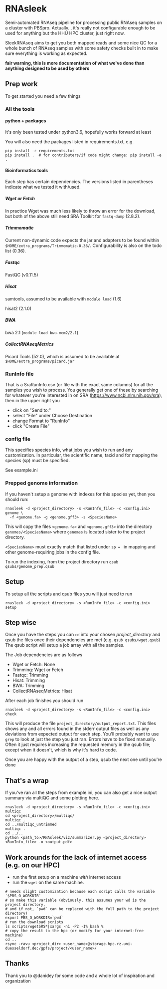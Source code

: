 # RNAsleek
Semi-automated RNAseq pipeline for processing public RNAseq samples on a cluster with PBSpro. 
Actually... it's really not configurable enough to be used for anything but the HHU HPC cluster, just right now.

SleekRNAseq aims to get you both mapped reads and some nice QC for a whole bunch of
RNAseq samples with some safety checks built in to make sure everything is 
working as expected.

**fair warning, this is more documentation of what we've done than anything
designed to be used by others**

## Prep work
To get started you need a few things

### All the tools
#### python + packages
It's only been tested under python3.6, hopefully works forward at least

You will also need the packages listed in requirements.txt, e.g.
```
pip install -r requirements.txt
pip install .  # for contributers/if code might change: pip install -e .
```

#### Bioinformatics tools
Each step has certain dependencies. The versions 
listed in parentheses
indicate what we tested it with/used.

##### Wget or Fetch
In practice Wget was much less likely to throw an error for
the download, but both of the above still need SRA Toolkit
for `fastq-dump` (2.8.2).

##### Trimmomatic
Current non-dynamic code expects the jar
and adapters to be found within `$HOME/extra_programs/Trimmomatic-0.36/`.
Configurability is also on the todo list (0.36).

##### Fastqc
FastQC (v0.11.5)

##### Hisat
samtools, assumed to be available with `module load` (1.6)

hisat2 (2.1.0)

##### BWA
bwa 2.1 (`module load bwa-mem2/2.1`)

##### CollectRNAseqMetrics
Picard Tools (52.0), which is
assumed to be available at `$HOME/extra_programs/picard.jar`

### RunInfo file
That is a SraRunInfo.csv (or file with the exact same columns) 
for all the samples you wish to process.
You generally get one of these by searching for whatever you're interested in 
on SRA (https://www.ncbi.nlm.nih.gov/sra), then in the upper right you 
- click on "Send to:"
- select "File" under Choose Destination
- change Format to "RunInfo"
- click "Create File"

### config file
This specifies species info, what jobs you wish to run and any customization.
In particular, the scientific name, taxid and for mapping the species (sp)
must be specified.

See example.ini

### Prepped genome information

If you haven't setup a genome with indexes for this species yet,
then you should run:

```
rnasleek -d <project_directory> -s <RunInfo_file> -c <config.ini> genome \
  -f <genome.fa> -g <genome.gff3> -s <SpeciesName>
```

This will copy the files `<genome.fa>` and `<genome.gff3>` into the 
directory `genomes/<SpeciesName>` where `genomes` is located sister 
to the project directory.

`<SpeciesName>` must exactly match that listed under `sp = ` in mapping and
other genome-requiring jobs in the config file.

To run the indexing, from the project directory run `qsub qsubs/genome_prep.qsub`

## Setup

To setup all the scripts and qsub files you will just need to run
```
rnasleek -d <project_directory> -s <RunInfo_file> -c <config.ini> setup
```


## Step wise
Once you have the steps you can `cd` into your chosen _project_directory_
and qsub the files once their dependencies are met (e.g. `qsub qsubs/wget.qsub`)
The qsub script will setup a job array with all the
samples.

The Job dependencies are as follows
- Wget or Fetch: None
- Trimming: Wget or Fetch
- Fastqc: Trimming
- Hisat: Trimming
- BWA: Trimming
- CollectRNAseqMetrics: Hisat

After each job finishes you should run 
```
rnasleek -d <project_directory> -s <RunInfo_file> -c <config.ini> check
```
This will produce the file `project_directory/output_report.txt`. This files shows
any and all errors found in the stderr output files as well as any deviations from 
expected output for each step. You'll probably want to use `grep` to look at just
the step you just ran. Errors have to be fixed manually. Often it just requires increasing
the requested memory in the qsub file; except when it doesn't, which is why it's hard to code.

Once you are happy with the output of a step, qsub the next one until you're done

## That's a wrap
If you've ran all the steps from example.ini, you can also get a 
nice output summary via multiQC and some plotting here.

```
rnasleek -d <project_directory> -s <RunInfo_file> -c <config.ini> multiqc
cd <project_directory>/multiqc/
multiqc .
cd ../multiqc_untrimmed
multiqc .
cd ../..
python <path_to>/RNAsleek/viz/summarizer.py <project_directory> <RunInfo_file> -o <output.pdf>
```

## Work arounds for the lack of internet access (e.g. on our HPC)
- run the first setup on a machine _with_ internet access
- run the `wget` on the same machine.
```
# needs slight customization because each script calls the variable `$PBS_O_WORKDIR`
# so make this variable (obviously, this assumes your wd is the project directory,
# and if not, `pwd` can be replaced with the full path to the project directory)
export PBS_O_WORKDIR=`pwd`
# run the download scripts
ls scripts/wgetSRS*|xargs -n1 -P2 -I% bash %
# copy the result to the hpc (or modify for your internet-free machine)
cd ..
rsync -ravu <project_dir> <user_name>@storage.hpc.rz.uni-duesseldorf.de:/gpfs/project/<user_name>/
```

## Thanks
Thank you to @danidey for some code and a whole lot of inspiration and organization
